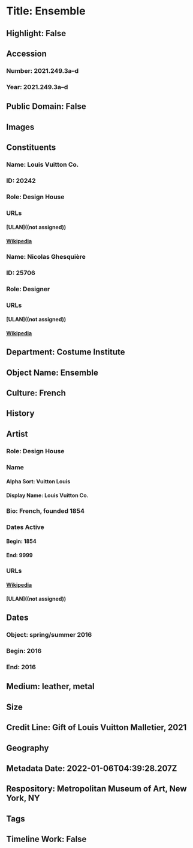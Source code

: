 # Title: Ensemble
## Highlight: False
## Accession
### Number: 2021.249.3a–d
### Year: 2021.249.3a–d
## Public Domain: False
## Images
## Constituents
### Name: Louis Vuitton Co.
### ID: 20242
### Role: Design House
### URLs
#### [ULAN]((not assigned))
#### [Wikipedia](https://www.wikidata.org/wiki/Q191485)
### Name: Nicolas Ghesquière
### ID: 25706
### Role: Designer
### URLs
#### [ULAN]((not assigned))
#### [Wikipedia](https://www.wikidata.org/wiki/Q911984)
## Department: Costume Institute
## Object Name: Ensemble
## Culture: French
## History
## Artist
### Role: Design House
### Name
#### Alpha Sort: Vuitton Louis
#### Display Name: Louis Vuitton Co.
### Bio: French, founded 1854
### Dates Active
#### Begin: 1854
#### End: 9999
### URLs
#### [Wikipedia](https://www.wikidata.org/wiki/Q191485)
#### [ULAN]((not assigned))
## Dates
### Object: spring/summer 2016
### Begin: 2016
### End: 2016
## Medium: leather, metal
## Size
## Credit Line: Gift of Louis Vuitton Malletier, 2021
## Geography
## Metadata Date: 2022-01-06T04:39:28.207Z
## Respository: Metropolitan Museum of Art, New York, NY
## Tags
## Timeline Work: False